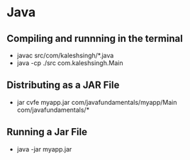 # Java #
## Compiling and runnning in the terminal ##
+ javac src/com/kaleshsingh/*.java
+ java -cp ./src com.kaleshsingh.Main
## Distributing as a JAR File ##
+ jar cvfe myapp.jar com/javafundamentals/myapp/Main com/javafundamentals/*
## Running a Jar File ##
+ java -jar myapp.jar 
